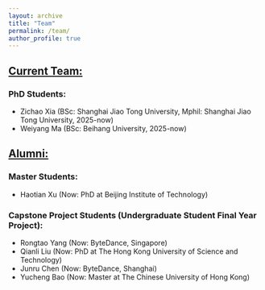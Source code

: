 ```yaml
---
layout: archive
title: "Team"
permalink: /team/
author_profile: true
---
```



## <u>Current Team:</u>
### PhD Students:
- Zichao Xia (BSc: Shanghai Jiao Tong University, Mphil: Shanghai Jiao Tong University, 2025-now)
- Weiyang Ma (BSc: Beihang University, 2025-now)


## <u>Alumni:</u>
### Master Students:
- Haotian Xu (Now: PhD at Beijing Institute of Technology)
  
### Capstone Project Students (Undergraduate Student Final Year Project):

- Rongtao Yang (Now: ByteDance, Singapore)
- Qianli Liu (Now: PhD at The Hong Kong University of Science and Technology)
- Junru Chen (Now: ByteDance, Shanghai)
- Yucheng Bao (Now: Master at The Chinese University of Hong Kong)

